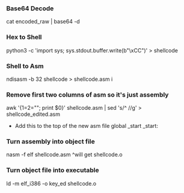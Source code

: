 ### Base64 Decode
cat encoded_raw | base64 -d

### Hex to Shell
python3 -c 'import sys; sys.stdout.buffer.write(b"\xCC")' > shellcode

### Shell to Asm
ndisasm -b 32 shellcode > shellcode.asm
i
### Remove first two columns of asm so it's just assembly
awk '{$1=$2=""; print $0}' shellcode.asm | sed 's/^  //g' > shellcode_edited.asm

 + Add this to the top of the new asm file
    global _start
    _start:

### Turn assembly into object file
nasm -f elf shellcode.asm
             ^will get shellcode.o

### Turn object file into executable
ld -m elf_i386 -o key_ed shellcode.o

